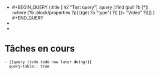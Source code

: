 - #+BEGIN_QUERY
  {:title [:h2 "Test query"]
   :query [:find (pull ?b [*])
           :where
           [?b :block/properties ?p]
           [(get ?b "type") ?t]
           [(= "Video" ?t)]]
   }
  #+END_QUERY
-
-
# Tâches en cours
	- {{query (todo todo now later doing)}}
	  query-table:: true